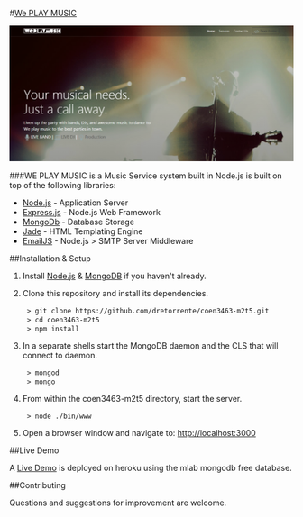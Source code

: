 #[We PLAY MUSIC](https://coen3463-m2t5.herokuapp.com)

[![WE PLAY MUSIC](./readme.img/music.png?raw=true)](https://coen3463-m2t5.herokuapp.com)

###WE PLAY MUSIC is a Music Service system built in Node.js is built on top of the following libraries:

* [Node.js](http://nodejs.org/) - Application Server
* [Express.js](http://expressjs.com/) - Node.js Web Framework
* [MongoDb](http://mongodb.org/) - Database Storage
* [Jade](http://jade-lang.com/) - HTML Templating Engine
* [EmailJS](https://nodemailer.com/) - Node.js > SMTP Server Middleware


##Installation & Setup
1. Install [Node.js](https://nodejs.org/) & [MongoDB](https://www.mongodb.org/) if you haven't already.
2. Clone this repository and install its dependencies.
		
		> git clone https://github.com/dretorrente/coen3463-m2t5.git
		> cd coen3463-m2t5
		> npm install
		
3. In a separate shells start the MongoDB daemon and the CLS that will connect to daemon.

		> mongod
		> mongo

4. From within the coen3463-m2t5 directory, start the server.

		> node ./bin/www
		
5. Open a browser window and navigate to: [http://localhost:3000](http://localhost:3000)

##Live Demo

A [Live Demo](https://coen3463-m2t5.herokuapp.com) is deployed on heroku using the mlab mongodb free database.

##Contributing

Questions and suggestions for improvement are welcome.